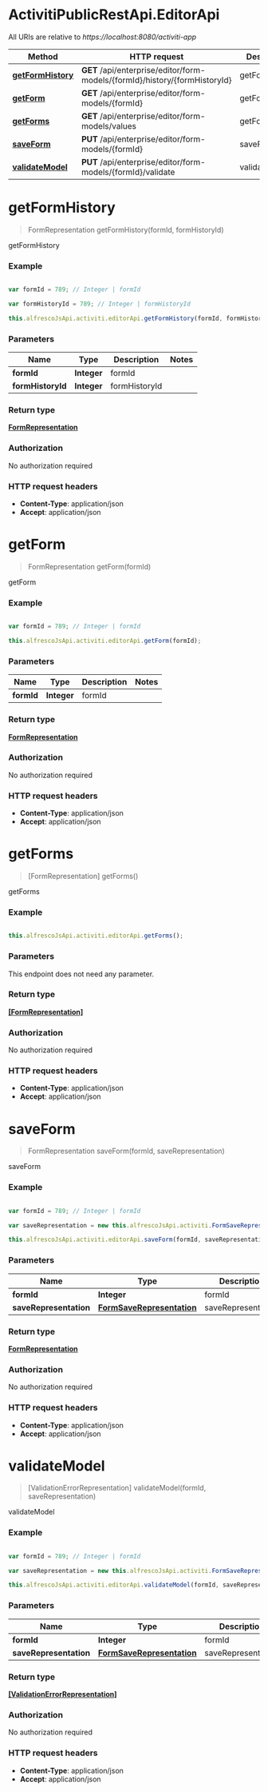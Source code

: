 # ActivitiPublicRestApi.EditorApi

All URIs are relative to *https://localhost:8080/activiti-app*

Method | HTTP request | Description
------------- | ------------- | -------------
[**getFormHistory**](EditorApi.md#getFormHistory) | **GET** /api/enterprise/editor/form-models/{formId}/history/{formHistoryId} | getFormHistory
[**getForm**](EditorApi.md#getForm) | **GET** /api/enterprise/editor/form-models/{formId} | getForm
[**getForms**](EditorApi.md#getForms) | **GET** /api/enterprise/editor/form-models/values | getForms
[**saveForm**](EditorApi.md#saveForm) | **PUT** /api/enterprise/editor/form-models/{formId} | saveForm
[**validateModel**](EditorApi.md#validateModel) | **PUT** /api/enterprise/editor/form-models/{formId}/validate | validateModel


<a name="getFormHistory"></a>
# **getFormHistory**
> FormRepresentation getFormHistory(formId, formHistoryId)

getFormHistory

### Example
```javascript

var formId = 789; // Integer | formId

var formHistoryId = 789; // Integer | formHistoryId

this.alfrescoJsApi.activiti.editorApi.getFormHistory(formId, formHistoryId);
```

### Parameters

Name | Type | Description  | Notes
------------- | ------------- | ------------- | -------------
 **formId** | **Integer**| formId | 
 **formHistoryId** | **Integer**| formHistoryId | 

### Return type

[**FormRepresentation**](FormRepresentation.md)

### Authorization

No authorization required

### HTTP request headers

 - **Content-Type**: application/json
 - **Accept**: application/json

<a name="getForm"></a>
# **getForm**
> FormRepresentation getForm(formId)

getForm

### Example
```javascript

var formId = 789; // Integer | formId

this.alfrescoJsApi.activiti.editorApi.getForm(formId);
```

### Parameters

Name | Type | Description  | Notes
------------- | ------------- | ------------- | -------------
 **formId** | **Integer**| formId | 

### Return type

[**FormRepresentation**](FormRepresentation.md)

### Authorization

No authorization required

### HTTP request headers

 - **Content-Type**: application/json
 - **Accept**: application/json

<a name="getForms"></a>
# **getForms**
> [FormRepresentation] getForms()

getForms

### Example
```javascript

this.alfrescoJsApi.activiti.editorApi.getForms();
```

### Parameters
This endpoint does not need any parameter.

### Return type

[**[FormRepresentation]**](FormRepresentation.md)

### Authorization

No authorization required

### HTTP request headers

 - **Content-Type**: application/json
 - **Accept**: application/json

<a name="saveForm"></a>
# **saveForm**
> FormRepresentation saveForm(formId, saveRepresentation)

saveForm

### Example
```javascript

var formId = 789; // Integer | formId

var saveRepresentation = new this.alfrescoJsApi.activiti.FormSaveRepresentation(); // FormSaveRepresentation | saveRepresentation

this.alfrescoJsApi.activiti.editorApi.saveForm(formId, saveRepresentation);
```

### Parameters

Name | Type | Description  | Notes
------------- | ------------- | ------------- | -------------
 **formId** | **Integer**| formId | 
 **saveRepresentation** | [**FormSaveRepresentation**](FormSaveRepresentation.md)| saveRepresentation | 

### Return type

[**FormRepresentation**](FormRepresentation.md)

### Authorization

No authorization required

### HTTP request headers

 - **Content-Type**: application/json
 - **Accept**: application/json

<a name="validateModel"></a>
# **validateModel**
> [ValidationErrorRepresentation] validateModel(formId, saveRepresentation)

validateModel

### Example
```javascript

var formId = 789; // Integer | formId

var saveRepresentation = new this.alfrescoJsApi.activiti.FormSaveRepresentation(); // FormSaveRepresentation | saveRepresentation

this.alfrescoJsApi.activiti.editorApi.validateModel(formId, saveRepresentation);
```

### Parameters

Name | Type | Description  | Notes
------------- | ------------- | ------------- | -------------
 **formId** | **Integer**| formId | 
 **saveRepresentation** | [**FormSaveRepresentation**](FormSaveRepresentation.md)| saveRepresentation | 

### Return type

[**[ValidationErrorRepresentation]**](ValidationErrorRepresentation.md)

### Authorization

No authorization required

### HTTP request headers

 - **Content-Type**: application/json
 - **Accept**: application/json

